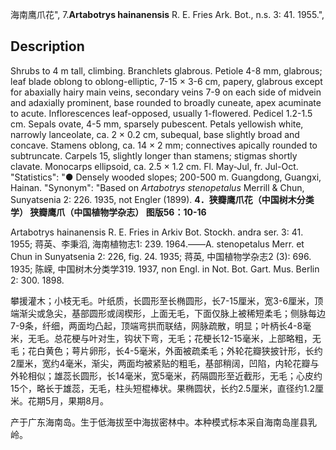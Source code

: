 海南鹰爪花",
7.**Artabotrys hainanensis** R. E. Fries Ark. Bot., n.s. 3: 41. 1955.",

## Description
Shrubs to 4 m tall, climbing. Branchlets glabrous. Petiole 4-8 mm, glabrous; leaf blade oblong to oblong-elliptic, 7-15 × 3-6 cm, papery, glabrous except for abaxially hairy main veins, secondary veins 7-9 on each side of midvein and adaxially prominent, base rounded to broadly cuneate, apex acuminate to acute. Inflorescences leaf-opposed, usually 1-flowered. Pedicel 1.2-1.5 cm. Sepals ovate, 4-5 mm, sparsely pubescent. Petals yellowish white, narrowly lanceolate, ca. 2 × 0.2 cm, subequal, base slightly broad and concave. Stamens oblong, ca. 14 × 2 mm; connectives apically rounded to subtruncate. Carpels 15, slightly longer than stamens; stigmas shortly clavate. Monocarps ellipsoid, ca. 2.5 × 1.2 cm. Fl. May-Jul, fr. Jul-Oct.
  "Statistics": "● Densely wooded slopes; 200-500 m. Guangdong, Guangxi, Hainan.
  "Synonym": "Based on *Artabotrys stenopetalus* Merrill &amp; Chun, Sunyatsenia 2: 226. 1935, not Engler (1899).
**4．狭瓣鹰爪花（中国树木分类学） 狭瓣鹰爪（中国植物学杂志） 图版56：10-16**

Artabotrys hainanensis R. E. Fries in Arkiv Bot. Stockh. andra ser. 3: 41. 1955; 蒋英、李秉滔, 海南植物志1: 239. 1964.——A. stenopetalus Merr. et Chun in Sunyatsenia 2: 226, fig. 24. 1935; 蒋英, 中国植物学杂志2 (3): 696. 1935; 陈嵘, 中国树木分类学319. 1937, non Engl. in Not. Bot. Gart. Mus. Berlin 2: 300. 1898.

攀援灌木；小枝无毛。叶纸质，长圆形至长椭圆形，长7-15厘米，宽3-6厘米，顶端渐尖或急尖，基部圆形或阔楔形，上面无毛，下面仅脉上被稀短柔毛；侧脉每边7-9条，纤细，两面均凸起，顶端弯拱而联结，网脉疏散，明显；叶柄长4-8毫米，无毛。总花梗与叶对生，钩状下弯，无毛；花梗长12-15毫米，上部略粗，无毛；花白黄色；萼片卵形，长4-5毫米，外面被疏柔毛；外轮花瓣狭披针形，长约2厘米，宽约4毫米，渐尖，两面均被紧贴的粗毛，基部稍阔，凹陷，内轮花瓣与外轮相似；雄蕊长圆形，长14毫米，宽5毫米，药隔圆形至近截形，无毛；心皮约15个，略长于雄蕊，无毛，柱头短棍棒状。果椭圆状，长约2.5厘米，直径约1.2厘米。花期5月，果期8月。

产于广东海南岛。生于低海拔至中海拔密林中。本种模式标本采自海南岛崖县乳岭。
